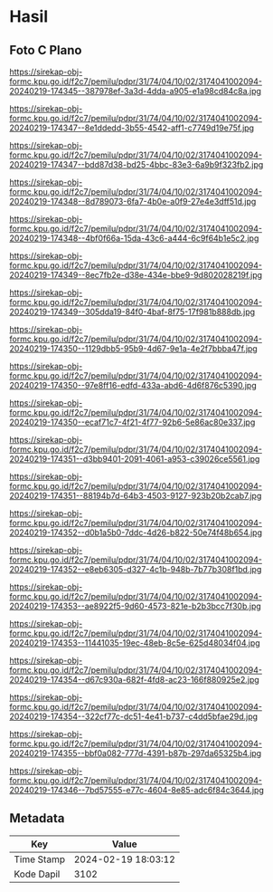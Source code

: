 # Hasil

## Foto C Plano

https://sirekap-obj-formc.kpu.go.id/f2c7/pemilu/pdpr/31/74/04/10/02/3174041002094-20240219-174345--387978ef-3a3d-4dda-a905-e1a98cd84c8a.jpg

https://sirekap-obj-formc.kpu.go.id/f2c7/pemilu/pdpr/31/74/04/10/02/3174041002094-20240219-174347--8e1ddedd-3b55-4542-aff1-c7749d19e75f.jpg

https://sirekap-obj-formc.kpu.go.id/f2c7/pemilu/pdpr/31/74/04/10/02/3174041002094-20240219-174347--bdd87d38-bd25-4bbc-83e3-6a9b9f323fb2.jpg

https://sirekap-obj-formc.kpu.go.id/f2c7/pemilu/pdpr/31/74/04/10/02/3174041002094-20240219-174348--8d789073-6fa7-4b0e-a0f9-27e4e3dff51d.jpg

https://sirekap-obj-formc.kpu.go.id/f2c7/pemilu/pdpr/31/74/04/10/02/3174041002094-20240219-174348--4bf0f66a-15da-43c6-a444-6c9f64b1e5c2.jpg

https://sirekap-obj-formc.kpu.go.id/f2c7/pemilu/pdpr/31/74/04/10/02/3174041002094-20240219-174349--8ec7fb2e-d38e-434e-bbe9-9d802028219f.jpg

https://sirekap-obj-formc.kpu.go.id/f2c7/pemilu/pdpr/31/74/04/10/02/3174041002094-20240219-174349--305dda19-84f0-4baf-8f75-17f981b888db.jpg

https://sirekap-obj-formc.kpu.go.id/f2c7/pemilu/pdpr/31/74/04/10/02/3174041002094-20240219-174350--1129dbb5-95b9-4d67-9e1a-4e2f7bbba47f.jpg

https://sirekap-obj-formc.kpu.go.id/f2c7/pemilu/pdpr/31/74/04/10/02/3174041002094-20240219-174350--97e8ff16-edfd-433a-abd6-4d6f876c5390.jpg

https://sirekap-obj-formc.kpu.go.id/f2c7/pemilu/pdpr/31/74/04/10/02/3174041002094-20240219-174350--ecaf71c7-4f21-4f77-92b6-5e86ac80e337.jpg

https://sirekap-obj-formc.kpu.go.id/f2c7/pemilu/pdpr/31/74/04/10/02/3174041002094-20240219-174351--d3bb9401-2091-4061-a953-c39026ce5561.jpg

https://sirekap-obj-formc.kpu.go.id/f2c7/pemilu/pdpr/31/74/04/10/02/3174041002094-20240219-174351--88194b7d-64b3-4503-9127-923b20b2cab7.jpg

https://sirekap-obj-formc.kpu.go.id/f2c7/pemilu/pdpr/31/74/04/10/02/3174041002094-20240219-174352--d0b1a5b0-7ddc-4d26-b822-50e74f48b654.jpg

https://sirekap-obj-formc.kpu.go.id/f2c7/pemilu/pdpr/31/74/04/10/02/3174041002094-20240219-174352--e8eb6305-d327-4c1b-948b-7b77b308f1bd.jpg

https://sirekap-obj-formc.kpu.go.id/f2c7/pemilu/pdpr/31/74/04/10/02/3174041002094-20240219-174353--ae8922f5-9d60-4573-821e-b2b3bcc7f30b.jpg

https://sirekap-obj-formc.kpu.go.id/f2c7/pemilu/pdpr/31/74/04/10/02/3174041002094-20240219-174353--11441035-19ec-48eb-8c5e-625d48034f04.jpg

https://sirekap-obj-formc.kpu.go.id/f2c7/pemilu/pdpr/31/74/04/10/02/3174041002094-20240219-174354--d67c930a-682f-4fd8-ac23-166f880925e2.jpg

https://sirekap-obj-formc.kpu.go.id/f2c7/pemilu/pdpr/31/74/04/10/02/3174041002094-20240219-174354--322cf77c-dc51-4e41-b737-c4dd5bfae29d.jpg

https://sirekap-obj-formc.kpu.go.id/f2c7/pemilu/pdpr/31/74/04/10/02/3174041002094-20240219-174355--bbf0a082-777d-4391-b87b-297da65325b4.jpg

https://sirekap-obj-formc.kpu.go.id/f2c7/pemilu/pdpr/31/74/04/10/02/3174041002094-20240219-174346--7bd57555-e77c-4604-8e85-adc6f84c3644.jpg


## Metadata

| Key        | Value               |
| ---------- | ------------------- |
| Time Stamp | 2024-02-19 18:03:12 |
| Kode Dapil | 3102                |



